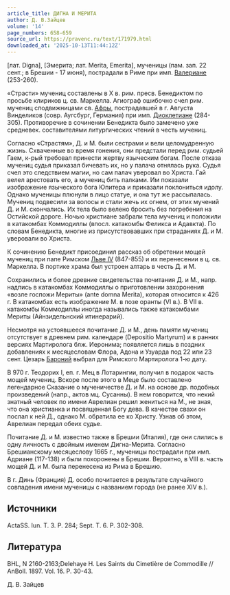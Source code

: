 ```yaml
---
article_title: ДИГНА И МЕРИТА
author: Д. В.Зайцев
volume: '14'
page_numbers: 658-659
source_url: https://pravenc.ru/text/171979.html
downloaded_at: '2025-10-13T11:44:12Z'
---
```


[лат. Digna], [Эмерита; лат. Merita, Emerita], мученицы (пам. зап. 22 сент.; в Брешии - 17 июня), пострадали в Риме при имп. [Валериане](https://pravenc.ru/text/Валериан.html) (253-260).

«Страсти» мучениц составлены в X в. рим. пресв. Бенедиктом по просьбе клириков ц. св. Маркелла. Агиограф ошибочно счел рим. мучениц сподвижницами св. [Афры](https://pravenc.ru/text/Афры.html), пострадавшей в г. Августа Винделиков (совр. Аугсбург, Германия) при имп. [Диоклетиане](https://pravenc.ru/text/Диоклетиан.html) (284-305). Противоречие в сочинении Бенедикта было замечено уже средневек. составителями литургических чтений в честь мучениц.

Согласно «Страстям», Д. и М. были сестрами и вели целомудренную жизнь. Схваченные во время гонения, они предстали перед рим. судьей Гаем, к-рый требовал принести жертву языческим богам. После отказа мучениц судья приказал бичевать их, но у палача отнялась рука. Судья счел это следствием магии, но сам палач уверовал во Христа. Гай велел арестовать его, а мучениц бить палками. Им показали изображение языческого бога Юпитера и приказали поклониться идолу. Однако мученицы плюнули в лицо статуе, и она тут же рассыпалась. Мучениц подвесили за волосы и стали жечь их огнем, от этих мучений Д. и М. скончались. Их тела было велено бросить без погребения на Остийской дороге. Ночью христиане забрали тела мучениц и положили в катакомбах Коммодиллы (впосл. катакомбы Феликса и Адавкта). По словам Бенедикта, многие из присутствовавших при страданиях Д. и М. уверовали во Христа.

К сочинению Бенедикт присоединил рассказ об обретении мощей мучениц при папе Римском [Льве IV](<https://pravenc.ru/text/Льве IV.html>) (847-855) и их перенесении в ц. св. Маркелла. В портике храма был устроен алтарь в честь Д. и М.

Сохранились и более древние свидетельства почитания Д. и М., напр. надпись в катакомбах Коммодиллы о приготовлении захоронения «возле госпожи Мериты» (ante domna Merita), которая относится к 426 г. В катакомбах есть изображение М. в позе оранты (VI в.). В VII в. катакомбы Коммодиллы иногда назывались также катакомбами Мериты (Айнзидельнский итинерарий).

Несмотря на устоявшееся почитание Д. и М., день памяти мучениц отсутствует в древнем рим. календаре (Depositio Martyrum) и в ранних версиях Мартиролога блж. Иеронима; появляется лишь в поздних добавлениях к месяцесловам Флора, Адона и Узуарда под 22 или 23 сент. Цезарь [Бароний](https://pravenc.ru/text/БАРОНИЙ.html) выбрал для Римского Мартиролога 1-ю дату.

В 970 г. Теодорих I, еп. г. Мец в Лотарингии, получил в подарок часть мощей мучениц. Вскоре после этого в Меце было составлено легендарное Сказание о мученичестве Д. и М. на основе др. подобных произведений (напр., актов мц. Сусанны). В нем говорится, что некий знатный человек по имени Аврелиан решил жениться на М., не зная, что она христианка и посвященная Богу дева. В качестве свахи он послал к ней Д., однако М. обратила ее ко Христу. Узнав об этом, Аврелиан передал обеих судье.

Почитание Д. и М. известно также в Брешии (Италия), где они слились в одну личность с двойным именем Дигна-Мерита. Согласно Брешианскому месяцеслову 1665 г., мученицы пострадали при имп. Адриане (117-138) и были похоронены в Брешии. Вероятно, в VIII в. часть мощей Д. и М. была перенесена из Рима в Брешию.

В г. Динь (Франция) Д. особо почитается в результате случайного совпадения имени мученицы с названием города (не ранее XIV в.).

## Источники

ActaSS. Iun. T. 3. P. 284; Sept. T. 6. P. 302-308.

## Литература

BHL, N 2160-2163;Delehaye H. Les Saints du Cimetière de Commodille // AnBoll. 1897. Vol. 16. P. 30-43.

Д. В.  Зайцев
